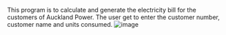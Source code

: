 This program is to calculate and generate the electricity bill for the customers of Auckland Power. The user get to enter the customer number, customer name and units consumed.
![image](https://github.com/cymans/CPP-Programming/assets/95664092/590c6782-09fb-464e-989f-eaacaf63af79)

